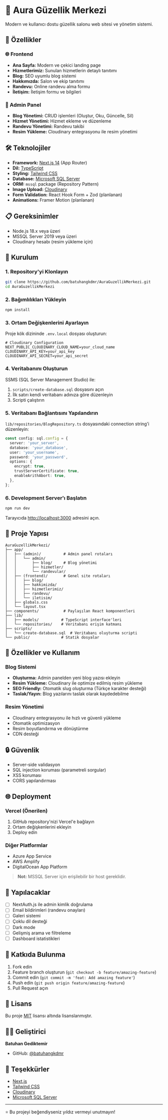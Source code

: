 # 💅 Aura Güzellik Merkezi

Modern ve kullanıcı dostu güzellik salonu web sitesi ve yönetim sistemi.

## 🎯 Özellikler

### 🌐 Frontend
- **Ana Sayfa:** Modern ve çekici landing page
- **Hizmetlerimiz:** Sunulan hizmetlerin detaylı tanıtımı
- **Blog:** SEO uyumlu blog sistemi
- **Hakkımızda:** Salon ve ekip tanıtımı
- **Randevu:** Online randevu alma formu
- **İletişim:** İletişim formu ve bilgileri

### 🔐 Admin Panel
- **Blog Yönetimi:** CRUD işlemleri (Oluştur, Oku, Güncelle, Sil)
- **Hizmet Yönetimi:** Hizmet ekleme ve düzenleme
- **Randevu Yönetimi:** Randevu takibi
- **Resim Yükleme:** Cloudinary entegrasyonu ile resim yönetimi

## 🛠️ Teknolojiler

- **Framework:** [Next.js 14](https://nextjs.org/) (App Router)
- **Dil:** [TypeScript](https://www.typescriptlang.org/)
- **Styling:** [Tailwind CSS](https://tailwindcss.com/)
- **Database:** [Microsoft SQL Server](https://www.microsoft.com/sql-server)
- **ORM:** `mssql` package (Repository Pattern)
- **Image Upload:** [Cloudinary](https://cloudinary.com/)
- **Form Validation:** React Hook Form + Zod (planlanan)
- **Animations:** Framer Motion (planlanan)

## 📋 Gereksinimler

- Node.js 18.x veya üzeri
- MSSQL Server 2019 veya üzeri
- Cloudinary hesabı (resim yükleme için)

## 🚀 Kurulum

### 1. Repository'yi Klonlayın

```bash
git clone https://github.com/batuhangkdmr/AuraGuzellikMerkezi.git
cd AuraGuzellikMerkezi
```

### 2. Bağımlılıkları Yükleyin

```bash
npm install
```

### 3. Ortam Değişkenlerini Ayarlayın

Proje kök dizininde `.env.local` dosyası oluşturun:

```env
# Cloudinary Configuration
NEXT_PUBLIC_CLOUDINARY_CLOUD_NAME=your_cloud_name
CLOUDINARY_API_KEY=your_api_key
CLOUDINARY_API_SECRET=your_api_secret
```

### 4. Veritabanını Oluşturun

SSMS (SQL Server Management Studio) ile:

1. `scripts/create-database.sql` dosyasını açın
2. İlk satırı kendi veritabanı adınıza göre düzenleyin
3. Scripti çalıştırın

### 5. Veritabanı Bağlantısını Yapılandırın

`lib/repositories/BlogRepository.ts` dosyasındaki connection string'i düzenleyin:

```typescript
const config: sql.config = {
  server: 'your_server',
  database: 'your_database',
  user: 'your_username',
  password: 'your_password',
  options: {
    encrypt: true,
    trustServerCertificate: true,
    enableArithAbort: true,
  },
};
```

### 6. Development Server'ı Başlatın

```bash
npm run dev
```

Tarayıcıda [http://localhost:3000](http://localhost:3000) adresini açın.

## 📁 Proje Yapısı

```
AuraGuzellikMerkezi/
├── app/
│   ├── (admin)/          # Admin panel rotaları
│   │   └── admin/
│   │       ├── blog/     # Blog yönetimi
│   │       ├── hizmetler/
│   │       └── randevular/
│   ├── (frontend)/       # Genel site rotaları
│   │   ├── blog/
│   │   ├── hakkimizda/
│   │   ├── hizmetlerimiz/
│   │   ├── randevu/
│   │   └── iletisim/
│   ├── globals.css
│   └── layout.tsx
├── components/           # Paylaşılan React komponentleri
├── lib/
│   ├── models/          # TypeScript interface'leri
│   └── repositories/    # Veritabanı erişim katmanı
├── scripts/
│   └── create-database.sql  # Veritabanı oluşturma scripti
└── public/              # Statik dosyalar
```

## 🎨 Özellikler ve Kullanım

### Blog Sistemi

- **Oluşturma:** Admin panelden yeni blog yazısı ekleyin
- **Resim Yükleme:** Cloudinary ile optimize edilmiş resim yükleme
- **SEO Friendly:** Otomatik slug oluşturma (Türkçe karakter desteği)
- **Taslak/Yayın:** Blog yazılarını taslak olarak kaydedebilme

### Resim Yönetimi

- Cloudinary entegrasyonu ile hızlı ve güvenli yükleme
- Otomatik optimizasyon
- Resim boyutlandırma ve dönüştürme
- CDN desteği

## 🔒 Güvenlik

- Server-side validasyon
- SQL injection koruması (parametreli sorgular)
- XSS koruması
- CORS yapılandırması

## 🌐 Deployment

### Vercel (Önerilen)

1. GitHub repository'nizi Vercel'e bağlayın
2. Ortam değişkenlerini ekleyin
3. Deploy edin

### Diğer Platformlar

- Azure App Service
- AWS Amplify
- DigitalOcean App Platform

> **Not:** MSSQL Server için erişilebilir bir host gereklidir.

## 📝 Yapılacaklar

- [ ] NextAuth.js ile admin kimlik doğrulama
- [ ] Email bildirimleri (randevu onayları)
- [ ] Galeri sistemi
- [ ] Çoklu dil desteği
- [ ] Dark mode
- [ ] Gelişmiş arama ve filtreleme
- [ ] Dashboard istatistikleri

## 🤝 Katkıda Bulunma

1. Fork edin
2. Feature branch oluşturun (`git checkout -b feature/amazing-feature`)
3. Commit edin (`git commit -m 'feat: Add amazing feature'`)
4. Push edin (`git push origin feature/amazing-feature`)
5. Pull Request açın

## 📄 Lisans

Bu proje [MIT](LICENSE) lisansı altında lisanslanmıştır.

## 👨‍💻 Geliştirici

**Batuhan Gediktemir**
- GitHub: [@batuhangkdmr](https://github.com/batuhangkdmr)

## 🙏 Teşekkürler

- [Next.js](https://nextjs.org/)
- [Tailwind CSS](https://tailwindcss.com/)
- [Cloudinary](https://cloudinary.com/)
- [Microsoft SQL Server](https://www.microsoft.com/sql-server)

---

⭐ Bu projeyi beğendiyseniz yıldız vermeyi unutmayın!
